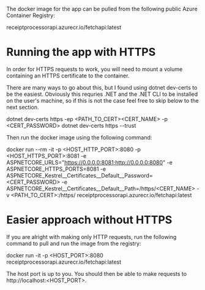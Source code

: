 The docker image for the app can be pulled from the following public Azure Container Registry:

receiptprocessorapi.azurecr.io/fetchapi:latest

# Running the app with HTTPS

In order for HTTPS requests to work, you will need to mount a volume containing an HTTPS certificate to the container.

There are many ways to go about this, but I found using dotnet dev-certs to be the easiest. Obviously this requries .NET and the .NET CLI to be installed on the user's machine, so if this is not the case feel free to skip below to the next section.

dotnet dev-certs https -ep <PATH_TO_CERT>\<CERT_NAME> -p <CERT_PASSWORD>
dotnet dev-certs https --trust

Then run the docker image using the following command:

docker run --rm -it -p <HOST_HTTP_PORT>:8080 -p <HOST_HTTPS_PORT>:8081 -e ASPNETCORE_URLS="https://0.0.0.0:8081;http://0.0.0.0:8080" -e ASPNETCORE_HTTPS_PORTS=8081 -e ASPNETCORE_Kestrel__Certificates__Default__Password=<CERT_PASSWORD> -e ASPNETCORE_Kestrel__Certificates__Default__Path=/https/<CERT_NAME> -v <PATH_TO_CERT>:/https/ receiptprocessorapi.azurecr.io/fetchapi:latest

# Easier approach without HTTPS

If you are alright with making only HTTP requests, run the following command to pull and run the image from the registry:

docker run -it -p <HOST_PORT>:8080 receiptprocessorapi.azurecr.io/fetchapi:latest

The host port is up to you. You should then be able to make requests to http://localhost:<HOST_PORT>.
